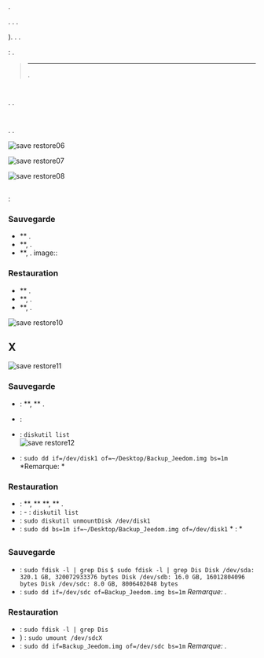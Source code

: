 # 

.

. . .

). . .

 : .

> ****
>
>  [](https://doc.jeedom.com/en_US/installation/).

# 

.  [](https://doc.jeedom.com/en_US/core/3.3/backup).

# 

## 

. .

![save restore06](images/save-restore06.jpg)



![save restore07](images/save-restore07.jpg)



![save restore08](images/save-restore08.jpg)

## 

 : [](http://sourceforge.net/projects/win32diskimager/)

### Sauvegarde

-    ** .
-    **, .
-    **, .
    image::

### Restauration

-    ** .
-    **, .
-    **, .

![save restore10](images/save-restore10.jpg)

## X

 [](http://www.tweaking4all.com/hardware/raspberry-pi/macosx-apple-pi-baker/)

![save restore11](images/save-restore11.jpg)

### Sauvegarde

-    :  **,  ** .

-    :
 -    : ``diskutil list``  
 ![save restore12](images/save-restore12.jpg)
 -    : ``sudo dd if=/dev/disk1 of=~/Desktop/Backup_Jeedom.img bs=1m`` *Remarque: *

### Restauration

-    :  **,  **  **,  ** .
-    :
    -    : ``diskutil list``
 -    : ``sudo diskutil unmountDisk /dev/disk1``
 -    : ``sudo dd bs=1m if=~/Desktop/Backup_Jeedom.img of=/dev/disk1`` * : *

## 

### Sauvegarde

-    : ``sudo fdisk -l | grep Dis``
    ````
    $ sudo fdisk -l | grep Dis
    Disk /dev/sda: 320.1 GB, 320072933376 bytes
    Disk /dev/sdb: 16.0 GB, 16012804096 bytes
    Disk /dev/sdc: 8.0 GB, 8006402048 bytes
    ````
-    : ``sudo dd if=/dev/sdc of=Backup_Jeedom.img bs=1m`` *Remarque: .*

### Restauration

-    : ``sudo fdisk -l | grep Dis``
-   ) : ``sudo umount /dev/sdcX``
-    : ``sudo dd if=Backup_Jeedom.img of=/dev/sdc bs=1m`` *Remarque: .*
